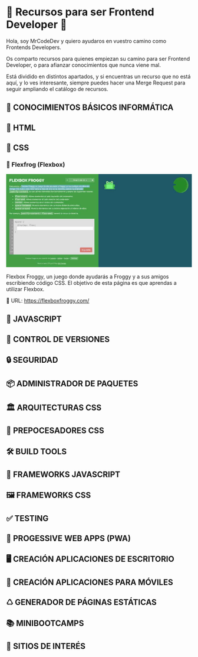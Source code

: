 # 🚀 Recursos para ser Frontend Developer 🚀

Hola, soy MrCodeDev y quiero ayudaros en vuestro camino como Frontends Developers.

Os comparto recursos para quienes empiezan su camino para ser Frontend Developer, o para afianzar conocimientos que nunca viene mal.

Está dividido en distintos apartados, y si encuentras un recurso que no está aquí, y lo ves interesante, siempre puedes hacer una Merge Request para seguir ampliando el catálogo de recursos.

## 📓 CONOCIMIENTOS BÁSICOS INFORMÁTICA

## 📕 HTML

## 📘 CSS

### 🐸 Flexfrog (Flexbox)

![Flexflog Flexbox](screenshots/flexfrog.jpg)

Flexbox Froggy, un juego donde ayudarás a Froggy y a sus amigos escribiendo código CSS. El objetivo de esta página es que aprendas a utilizar Flexbox.

🔗 URL: https://flexboxfroggy.com/

## 📒 JAVASCRIPT

## 🛂 CONTROL DE VERSIONES

## 🔒 SEGURIDAD

## 📦 ADMINISTRADOR DE PAQUETES

## 🏛 ARQUITECTURAS CSS

## 🤖 PREPOCESADORES CSS

## 🛠 BUILD TOOLS

## 🧰 FRAMEWORKS JAVASCRIPT

## 🖼 FRAMEWORKS CSS

## ✅ TESTING

## 📱 PROGESSIVE WEB APPS (PWA)

## 🖥 CREACIÓN APLICACIONES DE ESCRITORIO

## 📲 CREACIÓN APLICACIONES PARA MÓVILES

## ♺ GENERADOR DE PÁGINAS ESTÁTICAS

## 📚 MINIBOOTCAMPS

## 🤔 SITIOS DE INTERÉS
